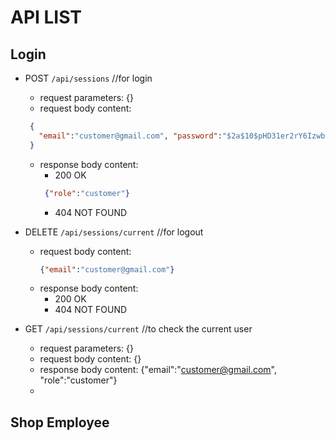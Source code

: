 # API LIST
## Login 
- POST `/api/sessions` //for login
  - request parameters: {}
  - request body content:
  ```json
   {
     "email":"customer@gmail.com", "password":"$2a$10$pHD31er2rY6Izwb9TbmxwOvU.kQp2QWJQTWDi2KmmMCGrorFXg1G6"
   } 
  ```
  - response body content:
    - 200 OK
    ```json
     {"role":"customer"}
    ```
    - 404 NOT FOUND

- DELETE `/api/sessions/current` //for logout 
  - request body content: 
    ```json
    {"email":"customer@gmail.com"}
    ```
  - response body content: 
    - 200 OK
    - 404 NOT FOUND

- GET `/api/sessions/current` //to check the current user
  - request parameters: {}
  - request body content: {}
  - response body content: {"email":"customer@gmail.com", "role":"customer"}
  - 
## Shop Employee
